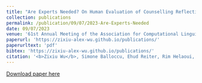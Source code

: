 ```yaml
---
title: "Are Experts Needed? On Human Evaluation of Counselling Reflection Generation"
collection: publications
permalink: /publication/09/07/2023-Are-Experts-Needed
date: 09/07/2023
venue: '61st Annual Meeting of the Association for Computational Linguistics'
paperurl: 'https://zixiu-alex-wu.github.io/publications/'
paperurltext: 'pdf'
bibtex: 'https://zixiu-alex-wu.github.io/publications/'
citation: '<b>Zixiu Wu</b>, Simone Balloccu, Ehud Reiter, Rim Helaoui, Diego Reforgiato Recupero, Daniele Riboni. Are Experts Needed? On Human Evaluation of Counselling Reflection Generation. In <i>Proceedings of the 61st Annual Meeting of the Association for Computational Linguistics</i>, 2023.'
---
```


<a href='https://zixiu-alex-wu.github.io/publications/'>Download paper here</a>
